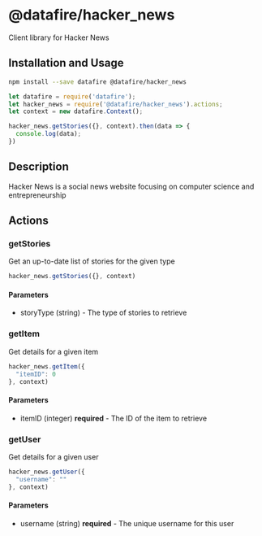 # @datafire/hacker_news

Client library for Hacker News

## Installation and Usage
```bash
npm install --save datafire @datafire/hacker_news
```

```js
let datafire = require('datafire');
let hacker_news = require('@datafire/hacker_news').actions;
let context = new datafire.Context();

hacker_news.getStories({}, context).then(data => {
  console.log(data);
})
```

## Description
Hacker News is a social news website focusing on computer science and entrepreneurship

## Actions
### getStories
Get an up-to-date list of stories for the given type


```js
hacker_news.getStories({}, context)
```

#### Parameters
* storyType (string) - The type of stories to retrieve

### getItem
Get details for a given item


```js
hacker_news.getItem({
  "itemID": 0
}, context)
```

#### Parameters
* itemID (integer) **required** - The ID of the item to retrieve

### getUser
Get details for a given user


```js
hacker_news.getUser({
  "username": ""
}, context)
```

#### Parameters
* username (string) **required** - The unique username for this user

